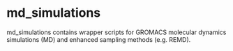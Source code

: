 # md_simulations
md_simulations contains wrapper scripts for GROMACS molecular dynamics simulations (MD) and enhanced sampling methods (e.g. REMD).
